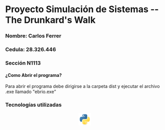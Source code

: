 # Proyecto Simulación de Sistemas -- The Drunkard's Walk
### Nombre: Carlos Ferrer
### Cedula: 28.326.446
### Sección N1113

#### ¿Como Abrir el programa?

Para abrir el programa debe dirigirse a la carpeta dist y ejecutar el archivo .exe llamado "ebrio.exe"

### Tecnologías utilizadas
<p align="center"> <a href="https://www.python.org" target="_blank" rel="noreferrer"> <img src="https://raw.githubusercontent.com/devicons/devicon/master/icons/python/python-original.svg" alt="python" width="40" height="40"/> </a> </p>
